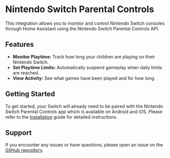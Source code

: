 # Nintendo Switch Parental Controls

This integration allows you to monitor and control Nintendo Switch consoles through Home Assistant using the Nintendo Switch Parental Controls API.

## Features

*   **Monitor Playtime:** Track how long your children are playing on their Nintendo Switch.
*   **Set Playtime Limits:** Automatically suspend gameplay when daily limits are reached.
*   **View Activity:** See what games have been played and for how long.

## Getting Started

To get started, your Switch will already need to be paired with the Nintendo Switch Parental Controls app which is available on Android and iOS. Please refer to the [Installation](installation.md) guide for detailed instructions.

## Support

If you encounter any issues or have questions, please open an issue on the [GitHub repository](https://github.com/pantheraleo/ha-nintendoparentalcontrols).
